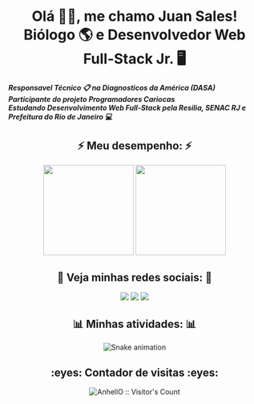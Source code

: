
<h1 align="center"> Olá 👋🏼, me chamo Juan Sales! <br> Biólogo 🌎 e Desenvolvedor Web Full-Stack Jr. 🖥 </h1>
<h5>Responsavel Técnico 📋 na Diagnosticos da América (DASA) <br> Participante do projeto Programadores Cariocas  <br> Estudando Desenvolvimento Web Full-Stack pela Resilia, SENAC RJ e Prefeitura do Rio de Janeiro 💻</h5>

<h2 align="center"> ⚡️ Meu desempenho: ⚡️</h2>
<div align="center">
  <img height="180em" src="https://github-readme-stats.vercel.app/api?username=Juangsales&show_icons=true&theme=transparent&include_all_commits=true&count_private=true"/>
  <img height="180em" src="https://github-readme-stats.vercel.app/api/top-langs/?username=Juangsales&layout=compact&langs_count=7&theme=transparent"/>
</div>
  <h2 align="center"> 📱 Veja minhas redes sociais: 📱</h2>
<div align="center">
 
  <a href="https://instagram.com/_juansales_" target="_blank"><img src="https://img.shields.io/badge/-Instagram-%23E4405F?style=for-the-badge&logo=instagram&logoColor=white" target="_blank"></a>
  <a href = "mailto:juangomes.sales@gmail.com"><img src="https://img.shields.io/badge/-Gmail-%23333?style=for-the-badge&logo=gmail&logoColor=white" target="_blank"></a>
  <a href="https://www.linkedin.com/in/juan-sales-723524158/" target="_blank"><img src="https://img.shields.io/badge/-LinkedIn-%230077B5?style=for-the-badge&logo=linkedin&logoColor=white" target="_blank"></a>

 <h2 align="center"> 📊 Minhas atividades: 📊</h2>
  
  ![Snake animation](https://github.com/Juangsales/Juangsales/blob/output/github-contribution-grid-snake.svg)
  
 <h2 align="center">:eyes: Contador de visitas  :eyes:</h2>

<p align="center"><img src="https://profile-counter.glitch.me/{Juangsales}/count.svg" alt="AnhellO :: Visitor's Count" /></p>
 </div>
